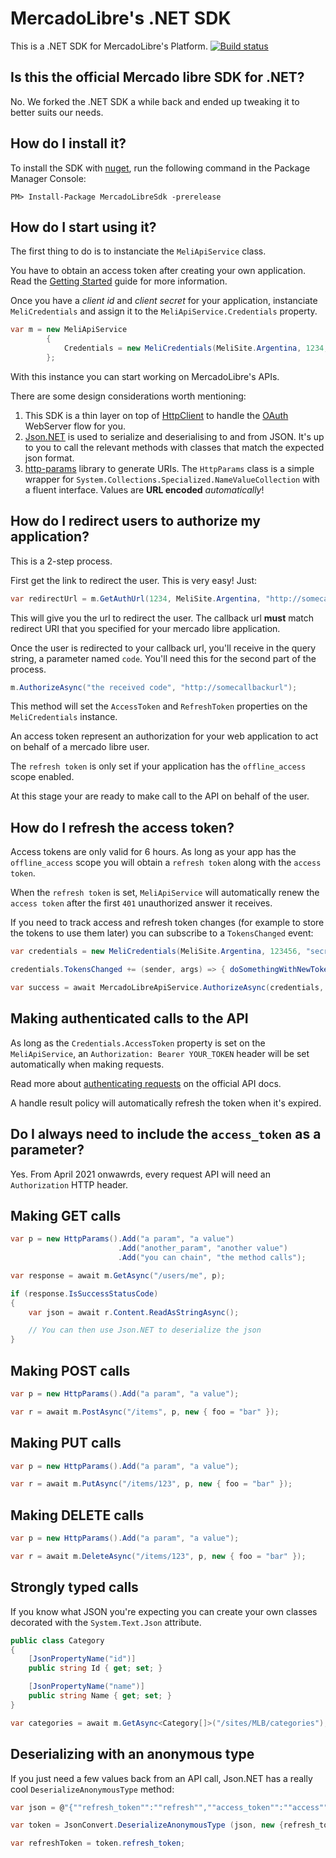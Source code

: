 # MercadoLibre's .NET SDK

This is a .NET SDK for MercadoLibre's Platform. [![Build status](https://ci.appveyor.com/api/projects/status/wc02olyp8oc69l2j?svg=true)](https://ci.appveyor.com/project/comsechq/mercadolibre-net-sdk)

## Is this the official Mercado libre SDK for .NET?

No. We forked the .NET SDK a while back and ended up tweaking it to better suits our needs.

## How do I install it?

To install the SDK with [nuget](https://www.nuget.org/packages/MercadoLibreSdk/x.x.x), run the following command in the Package Manager Console:

```nuget
PM> Install-Package MercadoLibreSdk -prerelease
```

## How do I start using it?

The first thing to do is to instanciate the `MeliApiService` class.

You have to obtain an access token after creating your own application. Read the [Getting Started](http://developers.mercadolibre.com/first-step/) guide for more information.

Once you have a _client id_ and _client secret_ for your application, instanciate `MeliCredentials` and assign it to the `MeliApiService.Credentials` property.


```csharp
var m = new MeliApiService 
        {
            Credentials = new MeliCredentials(MeliSite.Argentina, 1234, "a secret")
        };
```
With this instance you can start working on MercadoLibre's APIs.

There are some design considerations worth mentioning:

1. This SDK is a thin layer on top of [HttpClient](https://msdn.microsoft.com/en-us/library/system.net.http.httpclient(v=vs.118).aspx) to handle the [OAuth](https://en.wikipedia.org/wiki/OAuth) WebServer flow for you.
2. [Json.NET](http://www.newtonsoft.com/json) is used to serialize and deserialising to and from JSON. It's up to you to call the relevant methods with classes that match the expected json format.
3. [http-params](https://github.com/bounav/http-params) library to generate URIs. The `HttpParams` class is a simple wrapper for `System.Collections.Specialized.NameValueCollection` with a fluent interface. Values are **URL encoded** _automatically_!

## How do I redirect users to authorize my application?

This is a 2-step process.

First get the link to redirect the user. This is very easy! Just:

```csharp
var redirectUrl = m.GetAuthUrl(1234, MeliSite.Argentina, "http://somecallbackurl");
```

This will give you the url to redirect the user. The callback url **must** match redirect URI that you specified for your mercado libre application.

Once the user is redirected to your callback url, you'll receive in the query string, a parameter named `code`. You'll need this for the second part of the process.

```csharp
m.AuthorizeAsync("the received code", "http://somecallbackurl");
```

This method will set the `AccessToken` and `RefreshToken` properties on the `MeliCredentials` instance. 

An access token represent an authorization for your web application to act on behalf of a mercado libre user.

The `refresh token` is only set if your application has the `offline_access` scope enabled.

At this stage your are ready to make call to the API on behalf of the user.

## How do I refresh the access token?

Access tokens are only valid for 6 hours. As long as your app has the `offline_access` scope you will obtain a `refresh token` along with the `access token`. 

When the `refresh token` is set, `MeliApiService` will automatically renew the `access token` after the first `401` unauthorized answer it receives.

If you need to track access and refresh token changes (for example to store the tokens to use them later) you can subscribe to a `TokensChanged` event:

```csharp
var credentials = new MeliCredentials(MeliSite.Argentina, 123456, "secret");

credentials.TokensChanged += (sender, args) => { doSomethingWithNewTokenValues(args.Info); };

var success = await MercadoLibreApiService.AuthorizeAsync(credentials, code, callBackUrl);
```

## Making authenticated calls to the API

As long as the `Credentials.AccessToken` property is set on the `MeliApiService`, an `Authorization: Bearer YOUR_TOKEN` header will be set automatically when making requests.

Read more about [authenticating requests](https://global-selling.mercadolibre.com/devsite/authentication-and-authorization-global-selling) on the official API docs.

A handle result policy will automatically refresh the token when it's expired.

## Do I always need to include the ```access_token``` as a parameter?

Yes. From April 2021 onwawrds, every request API will need an `Authorization` HTTP header.

## Making GET calls

```csharp
var p = new HttpParams().Add("a param", "a value")
                        .Add("another_param", "another value")
                        .Add("you can chain", "the method calls");

var response = await m.GetAsync("/users/me", p);

if (response.IsSuccessStatusCode)
{
    var json = await r.Content.ReadAsStringAsync();

    // You can then use Json.NET to deserialize the json
}
```

## Making POST calls

```csharp
var p = new HttpParams().Add("a param", "a value");

var r = await m.PostAsync("/items", p, new { foo = "bar" });
```

## Making PUT calls

```csharp
var p = new HttpParams().Add("a param", "a value");

var r = await m.PutAsync("/items/123", p, new { foo = "bar" });
```

## Making DELETE calls

```csharp
var p = new HttpParams().Add("a param", "a value");

var r = await m.DeleteAsync("/items/123", p, new { foo = "bar" });
```

## Strongly typed calls

If you know what JSON you're expecting you can create your own classes decorated with the `System.Text.Json` attribute.

```csharp
public class Category
{
    [JsonPropertyName("id")]
    public string Id { get; set; }

    [JsonPropertyName("name")]
    public string Name { get; set; }
}

var categories = await m.GetAsync<Category[]>("/sites/MLB/categories");
```

## Deserializing with an anonymous type

If you just need a few values back from an API call, Json.NET has a really cool `DeserializeAnonymousType` method:

```csharp
var json = @"{""refresh_token"":""refresh"",""access_token"":""access"",""user_id"":123456789}";

var token = JsonConvert.DeserializeAnonymousType (json, new {refresh_token="", access_token = ""});

var refreshToken = token.refresh_token;
```
